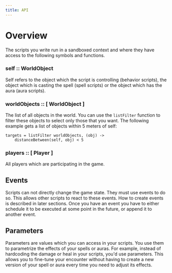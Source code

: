```yaml
---
title: API
---
```


# Overview

The scripts you write run in a sandboxed context and where they have access to
the following symbols and functions.



### self :: WorldObject

Self refers to the object which the script is controlling (behavior scripts),
the object which is casting the spell (spell scripts) or the object which has
the aura (aura scripts).


### worldObjects :: [ WorldObject ]

The list of all objects in the world. You can use the `listFilter` function to
filter these objects to select only those that you want. The following example
gets a list of objects within 5 meters of self:

    targets = listFilter worldObjects, (obj) ->
        distanceBetween(self, obj) < 5

### players :: [ Player ]

All players which are participating in the game.



## Events

Scripts can not directly change the game state. They must use events to do so.
This allows other scripts to react to these events. How to create events is
described in later sections. Once you have an event you have to either
schedule it to be executed at some point in the future, or append it to
another event.


## Parameters

Parameters are values which you can access in your scripts. You use them to
parametrize the effects of your spells or auras. For example, instead of
hardcoding the damage or heal in your scripts, you'd use parameters. This
allows you to fine-tune your encounter without having to create a new version
of your spell or aura every time you need to adjust its effects.
